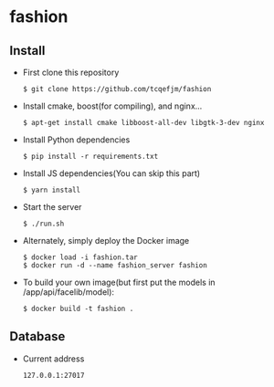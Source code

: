 # fashion
## Install
* First clone this repository

	```
	$ git clone https://github.com/tcqefjm/fashion
	```

* Install cmake, boost(for compiling), and nginx...

	```
	$ apt-get install cmake libboost-all-dev libgtk-3-dev nginx
	```

* Install Python dependencies

	```
	$ pip install -r requirements.txt
	```

* Install JS dependencies(You can skip this part)

	```
	$ yarn install
	```

* Start the server

	```
	$ ./run.sh
	```

* Alternately, simply deploy the Docker image

	```
	$ docker load -i fashion.tar
	$ docker run -d --name fashion_server fashion
	```

* To build your own image(but first put the models in /app/api/facelib/model):

	```
	$ docker build -t fashion .
	```

## Database
* Current address

	```
	127.0.0.1:27017
	```